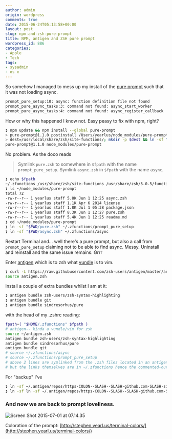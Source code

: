 ```yaml
---
author: admin
origin: wordpress
comments: true
date: 2015-06-24T05:13:58+00:00
layout: post
slug: npm-and-zsh-pure-prompt
title: NPM, antigen and ZSH pure prompt
wordpress_id: 886
categories:
- Apple
- Tech
tags:
- sysadmin
- os x
---
```


So somehow I managed to mess up my install of the [pure prompt](https://github.com/sindresorhus/pure) such that it was not loading async.

```bash
prompt_pure_setup:10: async: function definition file not found
prompt_pure_async_tasks:3: command not found: async_start_worker
prompt_pure_async_tasks:4: command not found: async_register_callback
```

How or why this happened I know not. Easy peasy to fix with npm, right?

```bash
❯ npm update && npm install --global pure-prompt
> pure-prompt@1.1.0 postinstall /Users/yearlus/node_modules/pure-prompt
> dest=/usr/local/share/zsh/site-functions/; mkdir -p $dest && ln -sf "$PWD/pure.zsh" $dest/prompt_pure_setup && ln -sf "$PWD/async.zsh" $dest/async || echo 'Could not automagically symlink the prompt. Check out the readme on how to do it manually: https://github.com/sindresorhus/pure#manually'
pure-prompt@1.1.0 node_modules/pure-prompt
```

No problem. As the doco reads 

> Symlink `pure.zsh` to somewhere in `$fpath` with the name `prompt_pure_setup`. 
> Symlink `async.zsh` in `$fpath` with the name a`sync`.

```bash
❯ echo $fpath
~/.zfunctions /usr/share/zsh/site-functions /usr/share/zsh/5.0.5/functions
❯ ls ~/node_modules/pure-prompt
total 72
-rw-r--r-- 1 yearlus staff 5.8K Jun 1 12:25 async.zsh
-rw-r--r-- 1 yearlus staff 1.1K Apr 6 2014 license
-rw-r--r-- 1 yearlus staff 1.8K Jul 1 05:38 package.json
-rw-r--r-- 1 yearlus staff 8.3K Jun 1 12:27 pure.zsh
-rw-r--r-- 1 yearlus staff 5.4K Jun 1 12:25 readme.md
❯ cd ~/node_modules/pure-prompt
❯ ln -sf "$PWD/pure.zsh" ~/.zfunctions/prompt_pure_setup
❯ ln -sf "$PWD/async.zsh" ~/.zfunctions/async
```


Restart Terminal and... well there's a pure prompt, but also a call from `prompt_pure_setup` claiming not to be able to find async. Messy. Uninstall and reinstall and the same issue remains. Grrr

Enter [antigen](https://github.com/zsh-users/antigen) which is to zsh what [vundle](https://github.com/gmarik/Vundle.vim) is to vim.

```bash
❯ curl -L https://raw.githubusercontent.com/zsh-users/antigen/master/antigen.zsh > antigen.zsh
source antigen.zsh
```

Install a couple of extra bundles whilst I am at it:

```bash
❯ antigen bundle zsh-users/zsh-syntax-highlighting
❯ antigen bundle git
❯ antigen bundle sindresorhus/pure
```

with the head of my .zshrc reading:

```bash
fpath=( "$HOME/.zfunctions" $fpath )
# antigen-- kinda a vundle/vim for zsh
source ~/antigen.zsh
antigen bundle zsh-users/zsh-syntax-highlighting
antigen bundle sindresorhus/pure
antigen bundle git
# source ~/.zfunctions/async
# source ~/.zfunctions/prompt_pure_setup
# above 2 lines are symlinked from the .zsh files located in an antigen repo,
# but the links themselves are in ~/.zfunctions hence the commented-out antigen call
```

For "backup" I've

```bash
❯ ln -sf ~/.antigen/repos/https-COLON--SLASH--SLASH-github.com-SLASH-sindresorhus-SLASH-pure.git/async.zsh ~/.zfunctions/prompt_pure_setup
❯ ln -sf ln -sf ~/.antigen/repos/https-COLON--SLASH--SLASH-github.com-SLASH-sindresorhus-SLASH-pure.git/async.zsh ~/.zfunctions/prompt_pure_setup
```

### And now we are back to prompt loveliness.

![Screen Shot 2015-07-01 at 07.14.35](/wp-uploads/Screen-Shot-2015-07-01-at-07.14.35.png)

Coloration of the prompt: [http://stephen.yearl.us/terminal-colors/](http://stephen.yearl.us/terminal-colors/)
